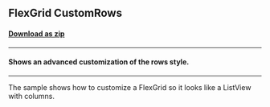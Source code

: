 ## FlexGrid CustomRows
#### [Download as zip](https://grapecity.github.io/DownGit/#/home?url=https://github.com/GrapeCity/ComponentOne-WPF-Samples/tree/master/NET_6/Grid/CustomRows)
____
#### Shows an advanced customization of the rows style.
____
The sample shows how to customize a FlexGrid so it looks like a ListView with columns.

